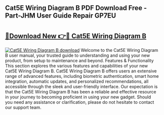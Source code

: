 ## Cat5E Wiring Diagram B PDF Download Free - Part-JHM User Guide Repair GP7EU

# <h2><a href="http://dfuo1e.blite.top/?on=Cat5E+Wiring+Diagram+B">🔗Download New 👉🔴 Cat5E Wiring Diagram B</a></h2>

[![Cat5E Wiring Diagram B download](https://i.imgur.com/lujVjoI.png)](http://dfuo1e.blite.top/?on=Cat5E+Wiring+Diagram+B)
Welcome to the Cat5E Wiring Diagram B user manual, your trusted guide to understanding and using your new product, from setup to maintenance and beyond. Features & Functionality This section explores the various features and capabilities of your new Cat5E Wiring Diagram B. Cat5E Wiring Diagram B offers users an extensive range of advanced features, including biometric authentication, smart home integration, automatic updates, and personalized recommendations, all accessible through the sleek and user-friendly interface. Our expectation is that the Cat5E Wiring Diagram B has been a reliable and effective resource in your journey to becoming proficient in using your new gadget. Should you need any assistance or clarification, please do not hesitate to contact our support team.
